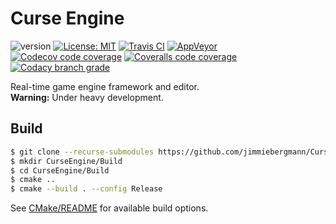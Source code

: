 # Curse Engine
![version](https://img.shields.io/badge/Version-v0.1.0-blue)
[![License: MIT](https://img.shields.io/badge/License-MIT-brightgreen.svg)](https://opensource.org/licenses/MIT)
[![Travis CI](https://img.shields.io/travis/jimmiebergmann/CurseEngine/master?label=Travis%20CI)](https://travis-ci.org/jimmiebergmann/CurseEngine)
[![AppVeyor](https://img.shields.io/appveyor/ci/jimmiebergmann/CurseEngine/master?label=AppVeyor)](https://ci.appveyor.com/project/jimmiebergmann/curseengine/branch/master)
[![Codecov code coverage](https://img.shields.io/codecov/c/github/jimmiebergmann/CurseEngine/master?label=Codecov)](https://codecov.io/gh/jimmiebergmann/CurseEngine)
[![Coveralls code coverage](https://img.shields.io/coveralls/github/jimmiebergmann/CurseEngine/topic-ecs?label=Coveralls)](https://coveralls.io/github/jimmiebergmann/CurseEngine?branch=master)
[![Codacy branch grade](https://img.shields.io/codacy/grade/7e21efca9d7d43d9806c39b95a076e9b/master?label=Code%20Quality)](https://app.codacy.com/manual/jimmiebergmann/CurseEngine/dashboard)

Real-time game engine framework and editor.  
**Warning:** Under heavy development.

## Build
```sh
$ git clone --recurse-submodules https://github.com/jimmiebergmann/CurseEngine.git
$ mkdir CurseEngine/Build
$ cd CurseEngine/Build
$ cmake ..
$ cmake --build . --config Release
```
See [CMake/README](https://github.com/jimmiebergmann/CurseEngine/blob/master/CMake/CMake.md) for available build options.